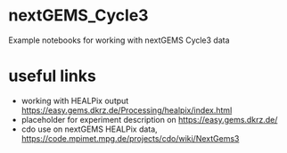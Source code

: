 # nextGEMS_Cycle3
Example notebooks for working with nextGEMS Cycle3 data

# useful links
* working with HEALPix output https://easy.gems.dkrz.de/Processing/healpix/index.html 
* placeholder for experiment description on https://easy.gems.dkrz.de/
* cdo use on nextGEMS HEALPix data, https://code.mpimet.mpg.de/projects/cdo/wiki/NextGems3
